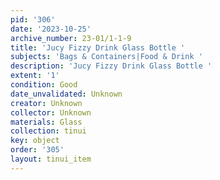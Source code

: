 ```yaml
---
pid: '306'
date: '2023-10-25'
archive_number: 23-01/1-1-9
title: 'Jucy Fizzy Drink Glass Bottle '
subjects: 'Bags & Containers|Food & Drink '
description: 'Jucy Fizzy Drink Glass Bottle '
extent: '1'
condition: Good
date_unvalidated: Unknown
creator: Unknown
collector: Unknown
materials: Glass
collection: tinui
key: object
order: '305'
layout: tinui_item
---
```

